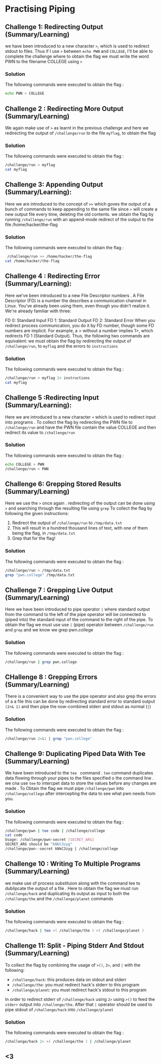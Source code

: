 # Practising Piping

## Challenge 1: Redirecting Output (Summary/Learning)

we have been introduced to a new character `>`, which is used to redirect stdout to files. Thus if I use `>` between `echo PWN` and `COLLEGE`, I'll be able to complete the challenge where to obtain the flag 
we must write the word PWN to the filename COLLEGE using `>`
### Solution
The following commands were executed to obtain the flag :
```bash
echo PWN > COLLEGE
```
## Challenge 2 : Redirecting More Output (Summary/Learning)

 We again make use of `>` as learnt in the previous challenge and here we redirecting the output of `/challenge/run` to the file `myflag`, to obtain the flag

### Solution

The following commands were executed to obtain the flag :
```bash
/challenge/run > myflag
cat myflag
```

## Challenge 3: Appending Output (Summary/Learning):

Here we are introduced to the concept of `>>` which goves the output of a bunch of commands to keep appending to the same file since `>` will create a new output file every time, deleting the old contents.
we obtain the flag by running `/challenge/run` with an append-mode redirect of the output to the file /home/hacker/the-flag

### Solution

The following commands were executed to obtain the flag :
```bash
 /challenge/run >> /home/hacker/the-flag
cat /home/hacker/the-flag
```

## Challenge 4 : Redirecting Error (Summary/Learning):

 Here we've been introduced to a new  File Descriptor numbers .
 A File Descriptor (FD) is a number the describes a communication channel in Linux. You've already been using them, even though you didn't realize it. We're already familiar with three:

FD 0: Standard Input
FD 1: Standard Output
FD 2: Standard Error
When you redirect process communication, you do it by FD number, though some FD numbers are implicit. For example, a > without a number implies 1>, which redirects FD 1 (Standard Output). Thus, the following two commands are equivalent:
we must obtain the flag  by redirecting the output of `/challenge/run`, to `myflag` and the errors  to `instructions`

### Solution

The following commands were executed to obtain the flag :
```bash
/challenge/run > myflag 2> instructions
cat myflag
```
## Challenge 5 :Redirecting Input (Summary/Learning):

Here we are introduced to a new character `<` which is used to redirect input into programs .
To collect the flag by redirecting the PWN file to `/challenge/run` and have the PWN file contain the value COLLEGE and then redirect its value to `/challenge/run`

### Solution

The following commands were executed to obtain the flag :
```bash
echo COLLEGE > PWN
/challenge/run < PWN
```

## Challenge 6: Grepping Stored Results (Summary/Learning)

Here we use the `>` once again .  redirecting of the output can be done using `>` and searching through the resulting file using `grep`
To collect the flag by following the given instructions:
1. Redirect the output of `/challenge/run` to `/tmp/data.txt`
2. This will result in a hundred thousand lines of text, with one of them being the flag, in `/tmp/data.txt`
3. Grep that for the flag!

### Solution

The following commands were executed to obtain the flag :

```bash
/challenge/run > /tmp/data.txt
grep "pwn.college" /tmp/data.txt
```
## Challenge 7 : Grepping Live Output (Summary/Learning)

Here we have been introduced to pipe operator `|` where standard output from the command to the left of the pipe operator will be connected to (piped into) the standard input of the command to the right of the pipe.   To obtain the flag we must use  use `|` (pipe) operator between `/challenge/run` and `grep` and we know we grep pwn.college

### Solution

The following commands were executed to obtain the flag :
```bash
/challenge/run | grep pwn.college 
```
## CHallenge 8 : Grepping Errors (Summary/Learning)
There is a convenient way to use the pipe operator and also grep the errors of a a file this can be done by 
 redirecting  standard error to standard output ` (2>& 1)` and then pipe the now-combined stderr and stdout as normal (`|`)

### Solution
The following commands were executed to obtain the flag :
```bash
/challenge/run 2>&1 | grep "pwn.college"
```
## Challenge 9: Duplicating Piped Data With Tee (Summary/Learning)
We have been introduced to the `tee ` command . `tee` command duplicates data flowing through your pipes to the files specified o the command line . we cna use `tee` to intercpet data to store the values before any changes are made . To Obtain the flag we must pipe  `/challenge/pwn` into `/challenge/college` after intercepting the data to see what pwn needs from you.

### Solution
The following commands were executed to obtain the flag :
```bash
/challenge/pwn | tee code | /challenge/college
cat code
Usage: /challenge/pwn-secret [SECRET_ARG]
SECRET_ARG should be "kNkC3zyg"
/challenge/pwn--secret kNkC3zyg | /challenge/college
```

## Challenge 10 : Writing To Multiple Programs (Summary/Learning)

we make use of process substituion along with the command tee to dublipcate the output of a file . Here to obtain the flag we must run  `/challenge/hack` and duplicating its output as input to both the `/challenge/the` and the `/challenge/planet` commands

### Solution
The following commands were executed to obtain the flag :

```bash
/challenge/hack | tee >( /challenge/the ) >( /challenge/planet )
```
## Challenge 11:  Split - Piping Stderr And Stdout (Summary/Learning)

To collect the flag by combining the usage of `>()`, `2>`, and `|` with the following:
- `/challenge/hack`: this produces data on stdout and stderr
- `/challenge/the`: you must redirect hack's stderr to this program
- `/challenge/planet`: you must redirect hack's stdout to this program

In order to redirect stderr of `/challenge/hack` using  `2>` using  `>()` to feed the `stderr` output into `/challenge/the`. After that `|` operator should be used to pipe stdout of `/challenge/hack` into `/challenge/planet`

### Solution
The following commands were executed to obtain the flag :
```bash
/challenge/hack 2> >( /challenge/the ) | /challenge/planet
```
## <3